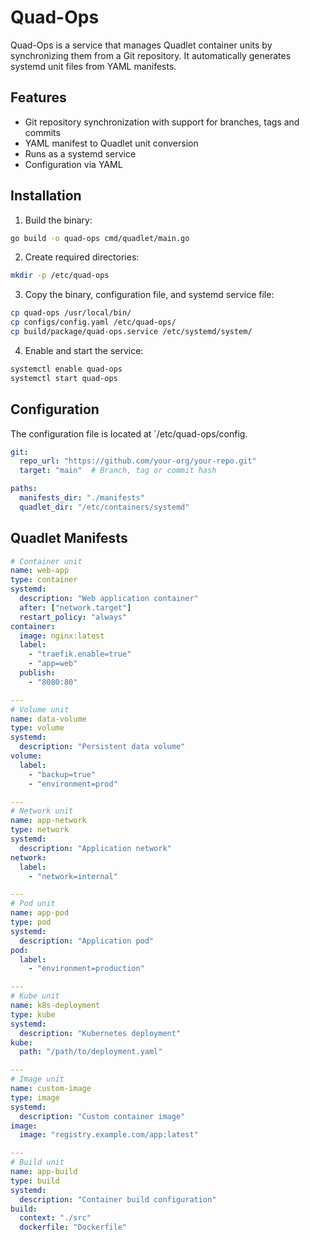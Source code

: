 # Quad-Ops

Quad-Ops is a service that manages Quadlet container units by synchronizing them from a Git repository. It automatically generates systemd unit files from YAML manifests.

## Features

- Git repository synchronization with support for branches, tags and commits
- YAML manifest to Quadlet unit conversion
- Runs as a systemd service
- Configuration via YAML

## Installation

1. Build the binary:

```bash
go build -o quad-ops cmd/quadlet/main.go
```

2. Create required directories:
```bash
mkdir -p /etc/quad-ops
```

3. Copy the binary, configuration file, and systemd service file:
```bash
cp quad-ops /usr/local/bin/
cp configs/config.yaml /etc/quad-ops/
cp build/package/quad-ops.service /etc/systemd/system/
```

4. Enable and start the service:
```bash
systemctl enable quad-ops
systemctl start quad-ops
```

## Configuration

The configuration file is located at `/etc/quad-ops/config.
```yaml
git:
  repo_url: "https://github.com/your-org/your-repo.git"
  target: "main"  # Branch, tag or commit hash

paths:
  manifests_dir: "./manifests" 
  quadlet_dir: "/etc/containers/systemd"
```

## Quadlet Manifests
```yaml
# Container unit
name: web-app
type: container
systemd:
  description: "Web application container"
  after: ["network.target"]
  restart_policy: "always"
container:
  image: nginx:latest
  label:
    - "traefik.enable=true"
    - "app=web"
  publish:
    - "8080:80"

---
# Volume unit
name: data-volume
type: volume
systemd:
  description: "Persistent data volume"
volume:
  label:
    - "backup=true"
    - "environment=prod"

---
# Network unit
name: app-network
type: network
systemd:
  description: "Application network"
network:
  label:
    - "network=internal"

---
# Pod unit
name: app-pod
type: pod
systemd:
  description: "Application pod"
pod:
  label:
    - "environment=production"

---
# Kube unit
name: k8s-deployment
type: kube
systemd:
  description: "Kubernetes deployment"
kube:
  path: "/path/to/deployment.yaml"

---
# Image unit
name: custom-image
type: image
systemd:
  description: "Custom container image"
image:
  image: "registry.example.com/app:latest"

---
# Build unit
name: app-build
type: build
systemd:
  description: "Container build configuration"
build:
  context: "./src"
  dockerfile: "Dockerfile"
```

